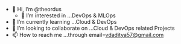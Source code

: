 - 👋 Hi, I’m @theordus
  - 👀 I’m interested in ...DevOps & MLOps
- 🌱 I’m currently learning ...Cloud & DevOps 
- 💞️ I’m looking to collaborate on ...Cloud & DevOps related Projects
- 📫 How to reach me ...through email=vdaditya57@gmail.com

<!---
theordus/theordus is a ✨ special ✨ repository because its `README.md` (this file) appears on your GitHub profile.
You can click the Preview link to take a look at your changes.
--->
